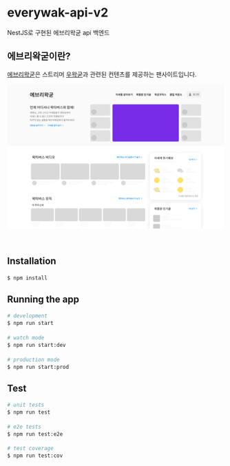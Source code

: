 # everywak-api-v2

NestJS로 구현된 에브리왁굳 api 백엔드

## 에브리왁굳이란?

[에브리왁굳](https://beta.everywak.kr/)은 스트리머 [우왁굳](https://bj.sooplive.co.kr/ecvhao)과 관련된 컨텐츠를 제공하는 팬사이트입니다. 

![메인 스크린샷](https://github.com/everywak/everywak-frontend/raw/main/screenshots/everywak_main.png)

<br />

## Installation

```bash
$ npm install
```

## Running the app

```bash
# development
$ npm run start

# watch mode
$ npm run start:dev

# production mode
$ npm run start:prod
```

## Test

```bash
# unit tests
$ npm run test

# e2e tests
$ npm run test:e2e

# test coverage
$ npm run test:cov
```
